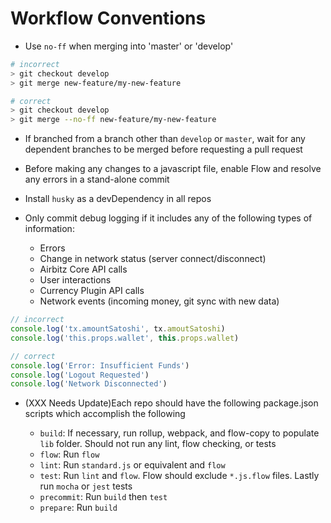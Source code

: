 # Workflow Conventions

* Use `no-ff` when merging into 'master' or 'develop'

```bash
# incorrect
> git checkout develop
> git merge new-feature/my-new-feature

# correct
> git checkout develop
> git merge --no-ff new-feature/my-new-feature
```

* If branched from a branch other than `develop` or `master`, wait for any dependent branches to be merged before requesting a pull request
* Before making any changes to a javascript file, enable Flow and resolve any errors in a stand-alone commit
* Install `husky` as a devDependency in all repos
* Only commit debug logging if it includes any of the following types of information:

    - Errors
    - Change in network status (server connect/disconnect)
    - Airbitz Core API calls
    - User interactions
    - Currency Plugin API calls
    - Network events (incoming money, git sync with new data)

```javascript
// incorrect
console.log('tx.amountSatoshi', tx.amoutSatoshi)
console.log('this.props.wallet', this.props.wallet)

// correct
console.log('Error: Insufficient Funds')
console.log('Logout Requested')
console.log('Network Disconnected')
```

* (XXX Needs Update)Each repo should have the following package.json scripts which accomplish the following

    - `build`: If necessary, run rollup, webpack, and flow-copy to populate `lib` folder. Should not run any lint, flow checking, or tests
    - `flow`: Run `flow`
    - `lint`: Run `standard.js` or equivalent and `flow`
    - `test`: Run `lint` and `flow`. Flow should exclude `*.js.flow` files. Lastly run `mocha` or `jest` tests
    - `precommit`: Run `build` then `test`
    - `prepare`: Run `build`
